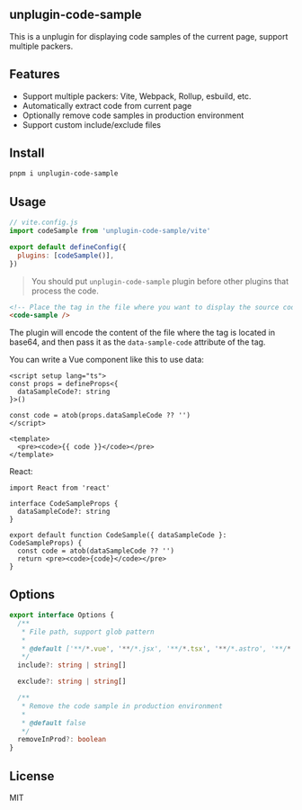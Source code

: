 ## unplugin-code-sample

This is a unplugin for displaying code samples of the current page, support multiple packers.  

## Features

- Support multiple packers: Vite, Webpack, Rollup, esbuild, etc.
- Automatically extract code from current page
- Optionally remove code samples in production environment
- Support custom include/exclude files

## Install

```bash
pnpm i unplugin-code-sample
```

## Usage

```js
// vite.config.js
import codeSample from 'unplugin-code-sample/vite'

export default defineConfig({
  plugins: [codeSample()],
})
```

> You should put `unplugin-code-sample` plugin before other plugins that process the code. 

```html
<!-- Place the tag in the file where you want to display the source code -->
<code-sample />
```

The plugin will encode the content of the file where the tag is located in base64, and then pass it as the `data-sample-code` attribute of the tag.

You can write a Vue component like this to use data:

```vue
<script setup lang="ts">
const props = defineProps<{
  dataSampleCode?: string
}>()

const code = atob(props.dataSampleCode ?? '')
</script>

<template>
  <pre><code>{{ code }}</code></pre>
</template>
```

React:  

```tsx
import React from 'react'

interface CodeSampleProps {
  dataSampleCode?: string
}

export default function CodeSample({ dataSampleCode }: CodeSampleProps) {
  const code = atob(dataSampleCode ?? '')
  return <pre><code>{code}</code></pre>
}
```

## Options

```ts
export interface Options {
  /**
   * File path, support glob pattern
   *
   * @default ['**/*.vue', '**/*.jsx', '**/*.tsx', '**/*.astro', '**/*.svelte', '**/*.html']
   */
  include?: string | string[]

  exclude?: string | string[]

  /** 
   * Remove the code sample in production environment
   *
   * @default false
   */
  removeInProd?: boolean
}
```

## License

MIT
